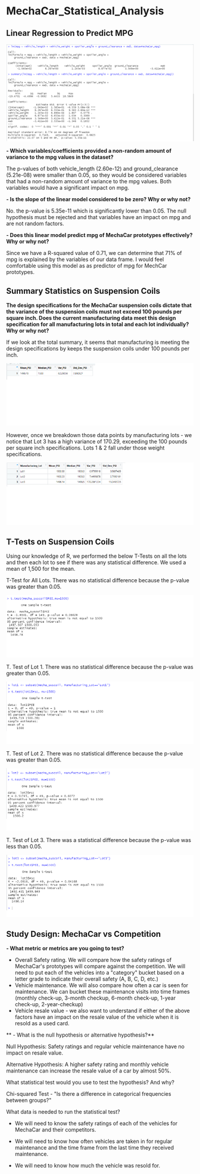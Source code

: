 # MechaCar_Statistical_Analysis

## Linear Regression to Predict MPG

![this is an image](https://github.com/eneubauer2022/MechaCar_Statistical_Analysis/blob/main/deliverable%201.png)

**- Which variables/coefficients provided a non-random amount of variance to the mpg values in the dataset?**

  The p-values of both vehicle_length (2.60e-12) and ground_clearance (5.21e-08) were smaller than 0.05, so they would be considered variables that had a non-random amount of variance to the mpg values. Both variables would have a significant impact on mpg. 

**- Is the slope of the linear model considered to be zero? Why or why not?**

  No. the p-value is 5.35e-11 which is significantly lower than 0.05. The null hypothesis must be rejected and that variables have an impact on mpg and are not random factors. 

**- Does this linear model predict mpg of MechaCar prototypes effectively? Why or why not?**

  Since we have a R-squared value of 0.71, we can determine that 71% of mpg is explained by the variables of our data frame. I would feel comfortable using this model as as predictor of mpg for MechCar prototypes. 

## Summary Statistics on Suspension Coils

**The design specifications for the MechaCar suspension coils dictate that the variance of the suspension coils must not exceed 100 pounds per square inch. Does the current manufacturing data meet this design specification for all manufacturing lots in total and each lot individually? Why or why not?**

If we look at the total summary, it seems that manufacturing is meeting the design specifications by keeps the suspension coils under 100 pounds per inch.

![this is an image](https://github.com/eneubauer2022/MechaCar_Statistical_Analysis/blob/main/total%20summary.png)

However, once we breakdown those data points by manufacturing lots - we notice that Lot 3 has a high variance of 170.29, exceeding the 100 pounds per square inch specifications. Lots 1 & 2 fall under those weight specifications. 

![this is an image](https://github.com/eneubauer2022/MechaCar_Statistical_Analysis/blob/main/lot%20summary.png)


## T-Tests on Suspension Coils

Using our knowledge of R, we performed the below T-Tests on all the lots and then each lot to see if there was any statistical difference. We used a mean of 1,500 for the mean. 

T-Test for All Lots. There was no statistical difference because the p-value was greater than 0.05.

![this is an image](https://github.com/eneubauer2022/MechaCar_Statistical_Analysis/blob/main/t.test.png)

T. Test of Lot 1. There was no statistical difference because the p-value was greater than 0.05.

![this is an image](https://github.com/eneubauer2022/MechaCar_Statistical_Analysis/blob/main/lot1.png)

T. Test of Lot 2. There was no statistical difference because the p-value was greater than 0.05.

![this is an image](https://github.com/eneubauer2022/MechaCar_Statistical_Analysis/blob/main/lot2.png)

T. Test of Lot 3. There was a statistical difference because the p-value was less than 0.05.

![this is an image](https://github.com/eneubauer2022/MechaCar_Statistical_Analysis/blob/main/lot3.png)

## Study Design: MechaCar vs Competition

**- What metric or metrics are you going to test?**
  - Overall Safety rating. We will compare how the safety ratings of MechaCar's prototypes will compare against the competition. We will need to put each of the vehicles into a "category" bucket based on a letter grade to indicate their overall safety (A, B, C, D, etc.)
  - Vehicle maintenance. We will also compare how often a car is seen for maintenance. We can bucket these maintenance visits into time frames (monthly check-up, 3-month checkup, 6-month check-up, 1-year check-up, 2-year-checkup)
  - Vehicle resale value - we also want to understand if either of the above factors have an impact on the resale value of the vehicle when it is resold as a used card. 

** - What is the null hypothesis or alternative hypothesis?**

Null Hypothesis: Safety ratings and regular vehicle maintenance have no impact on resale value. 

Alternative Hypothesis: A higher safety rating and monthly vehicle maintenance can increase the resale value of a car by almost 50%. 


What statistical test would you use to test the hypothesis? And why?

Chi-squared Test - "Is there a difference in categorical frequencies between groups?"

What data is needed to run the statistical test?

- We will need to know the safety ratings of each of the vehicles for MechaCar and their competitors.

- We will need to know how often vehicles are taken in for regular maintenance and the time frame from the last time they received maintenance. 

- We will need to know how much the vehicle was resold for.
